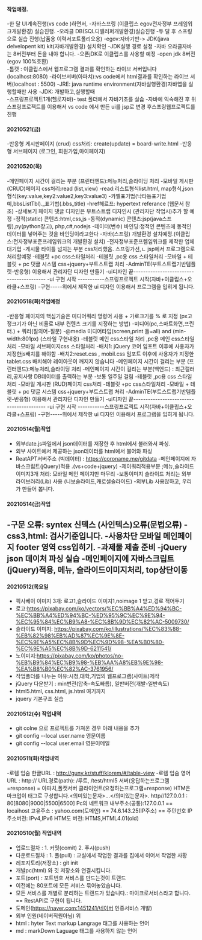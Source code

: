 #### 작업예정.
-한 달 UI계속진행(vs code )하면서,
-자바스프링 (이클립스 egov전자정부 프레임워크개발환경) 실습진행.
-오라클 DB(SQL디벨러퍼개발환경)실습진행
-두 달 후 스프링으로 실습 진행(납품용 이력서포트폴리오용)
-egov:자바기반-> JDK(java delvelopent kit) kit(자바개발환경) 설치확인
-JDK실행 경로 설정
-자바 오라클자바는 8버전부터 돈을 내야 합니다.
-오픈jDK로 이클립스를 사용할 예정
-open jdk 8버전 (egov 100%호환)   
-톰캣 : 이클립스에서 웹프로그램 결과를 확인하는 라이브 서버입니다(localhost:8080)
-라이브서버(아파치):vs code에서 html결과를 확인하는 라이브 서버(localhost : 5500) 
-JRE: java runtime environment(자바실행환경)자바앱을 실행할때만 사용
-JDK: 개발하고,실행할때  
-스프링프로젝트1개(헬로자바)- test 폴더에서 자바기초를 실습
-자바에 익숙해진 후 위 스프링프로젝트를 이용해서 
vs code 에서 만든 ui를 jsp로 변경 후스프링웹프로젝트를 진행

#### 20210521(금)
-반응형 게시판페이지 (crud) css처리: create(update) = board-write.html
-반응형 서브페이지 (로그인, 회원가입,마이페이지)

#### 20210520(목)
-메인페이지 시간이 걸리는 부분 (프린터엔드):메뉴처리,슬라이딩 처리
-모바일 게시판 (CRUD)페이지 css처리:read (list,view)
-read:리스트형식list.html, map형식,json형식(key:value,key2:value2,key3:value3)
-카멜표기법(낙타등표기법 예,bbsListTbl)._표기법(.bbs_title)
-href헤르프: hypertext referance (웹문서 참조)
-상세보기 페이지 댓글 디자인은 부트스트랩 디자인시 (관리자단 작업시)추가 할 예정
-정적(static) 콘텐츠:html,css,js
-동적(dynamic)  콘텐츠:jsp(java스프링),py(python장고), php,c#,nodejs
-데이터(변수) 바인딩:정적인 콘텐츠에 동적인 데이터를 넣어주는 것을 바인딩이라고한다
-자바(스프링) 개발환경 설치예정.(이클립스:전자정부표준프레임워크의 개발환경 설치)
-전자정부표준프렘임워크를 제작한 업체 대기업
-게시물 타이틀 넘치는 부분 css처리했음. 스프링가선,ㄴ jsp에서 프로그램으로 처리할예정
-테블릿 +pc css스타일처리
-테블릿 ,pc용 css 스타일처리
-모바일 + 테블릿 + pc 댓글 시스템 css+jquery+부트스트랩 처리
-AdminTE(부트스트랩기반템플릿-반응형) 이용해서 관리자단 디자인 만들기
-ui디자인 끝-----------------------------------------
-ui 구현 시작 -----------스프링프로젝트 시작(자바+이클립스+오라클+스프링)
-구현-----위에서 제작한 ui 디자인 이용해서 프로그램을 입히게 됩니다.

#### 20210518(화)작업예정
-반응형 페이지의 핵심기술은 미디어쿼리 명령어 사용 + 가로크기를 % 로 지정 (px고정크기가
아닌 비율로 내부 컨텐츠 크기를 지정하는 방법)
-미디어(pc,스마트화면,프린터.) + 쿼리(질의어-질문)
-@media 미디어타입(screen,print 들=all) and (min-width:801px) (스타일 구현내용)
-테블릿 메인 css스타일 처리 ,pc용 메인 css스타일 처리
-모바일 서브페이지css 스타일처리
-배치1: jQuery 코어 임포트 이후에 사용자가 지정한js배치를 해야함
-배치2:reset.css , mobil.css 임포트 이후에 사용자가 지정한 tablet.css 배치해야 레이아웃이 깨지지 않습니다
-메인페이지 시간이 걸리는 부분 (프린터엔드):메뉴처리,슬라이딩 처리
-메인페이지 시간이 걸리는 부분(백앤드) : 최근갤러리,공지사항 DB데이터를 촐력하는 부분
-보통 일주일 걸림
-테블릿 ,pc용 css 스타일처리
-모바일 게시판 (RUD)페이지 css처리
-테블릿 +pc css스타일처리
-모바일 + 테블릿 + pc 댓글 시스템 css+jquery+부트스트랩 처리
-AdminTE(부트스트랩기반템플릿-반응형) 이용해서 관리자단 디자인 만들기
-ui디자인 끝-----------------------------------------
-ui 구현 시작 -----------스프링프로젝트 시작(자바+이클립스+오라클+스프링)
-구현-----위에서 제작한 ui 디자인 이용해서 프로그램을 입히게 됩니다.


#### 20210514(월)작업
- 외부date.js파일에서 json데이터를 저장한 후 html에서 불러와서 파싱.
- 외부 사이트에서 제공하는 json데이터를 html에서 불어와 파싱
- ReatAPT서버주소 (빅데이터) : https://coroname.me/gitdata
-메인페이지에 자바스크립트(jQuery)적용 .(vs+code+jquery)
-제이쿼리적용부분 ;메뉴,슬라이드이미지3개 처리: 모바일 메인 페이지만 마무리
-보통이미지 슬라이드 처리는 외부 라이브러리(Lib) 사용 (니보슬라이드,캐로셀슬라이드)
-외부Lib 사용않하고, 우리가 만들어 봅니다.

#### 20210514(금)작업
-구문 오류: syntex 신텍스 (사인텍스)오류(문법오류)
-css3,html: 검사기준입니다.
-사용차단 모바일 메인페이지 footer 영역 css입히기.
-과제물 제출 준비
-jQuery json 데이처 파싱 실습
-메인페이지에 자바스크립트(jQuery)적용, 메뉴, 슬라이드이미지처리, top상단이동
-
#### 20210512(목요일
- 픽사베이 이미지 3개: 로고1,슬라이드 이미지1,noimage 1 받고,경로 적어두기
- 로고:https://pixabay.com/ko/vectors/%EC%BB%A4%ED%94%BC-%EC%BB%A4%ED%94%BC-%ED%95%9C%EC%9E%94-%EC%95%84%EC%B9%A8-%EC%8B%9D%EC%82%AC-5009730/
- 슬라이드 이미지: https://pixabay.com/ko/illustrations/%EC%83%88-%EB%82%98%EB%AD%87%EC%9E%8E-%EC%9E%A5%EC%8B%9D%EC%9D%98-%EA%B0%80-%EC%9E%A5%EC%8B%9D-6211541/
- 노이미지:https://pixabay.com/ko/photos/no-%EB%B9%84%EC%B9%98-%EB%AA%A8%EB%9E%98-%EA%B8%B0%EC%82%AC-3761956/
- 작업폴더를 나누는 이유:시청,대학,기업의 웹프로그램(사이트)제작 
- jQuery 다운받기 : min번전(압축-속도빠름), 일반버전(개발-일반속도)
- html5.html, css.html, js.html 여기까지
- jquery 기본구조 실습
#### 20210512(수) 작업내역
- git colne 으로 프로젝트를 가져온 경우 아래 내용을 추가
- git config --local user.name 영문이름
- git config --local user.email 영문이메일

#### 20210511(화)작업내역
-로렘 입숨 한글URL : http://guny.kr/stuff/klorem/#/table-view
-로렘 입숨 영어URL : http://
URL경로(path): /루트, /test/html5
서버(응답하는프로그램=response) = 아파치,폴캣서버
클라이언트(요청하는프로그램=response)
HTM은 마크업이 태그로 구성합니다.<의미있는문자>...</의미있는문자>.
http//127.0.0.1 : 80[8080|9000|5500|6500]
Pc의 네트워크 내부주소(공통):127.0.0.1 == locaihost
고유주소 : yahoo.com(도메인) == 74.6.143.25(IP주소) == 주민번호
IP주소버전: IPv4,IPv6
HTM도 버전: HTMS,HTML4.01(old)

#### 20210510(월) 작업내역
- 업로드절차 : 1. 커밋(comit) 2. 푸시(push)
- 다운로드절차 : 1. 풀(pull) : 교실에서 작업한 결과를 집에서 이어서 작업한 사황
- 레포지토리(저장소) : git init 
- 개발pc(html) 와 깃 저장소와 연결시킵니다.
- 포트(port) : 포트번호 서비스를 만드는것이 트랜드
- 이전에는 80포트에 모든 서비스 묶어놓았습니다.
- 모든 서비스를 개별로 분리하는 트랜드가 있습니다.:
마이크로서비스라고 합니다. == RestAPI로 구현이 됩니다.
- 도메인(https://naver.com:1451241/네이버 인증서비스 개발)
- 외부 인원(네이버직원아님) 위
- html : hyter Text markup Langrage 태그를 사용하는 언어
- md : markDown Laguage 태그를 사용하지 않는 언어
